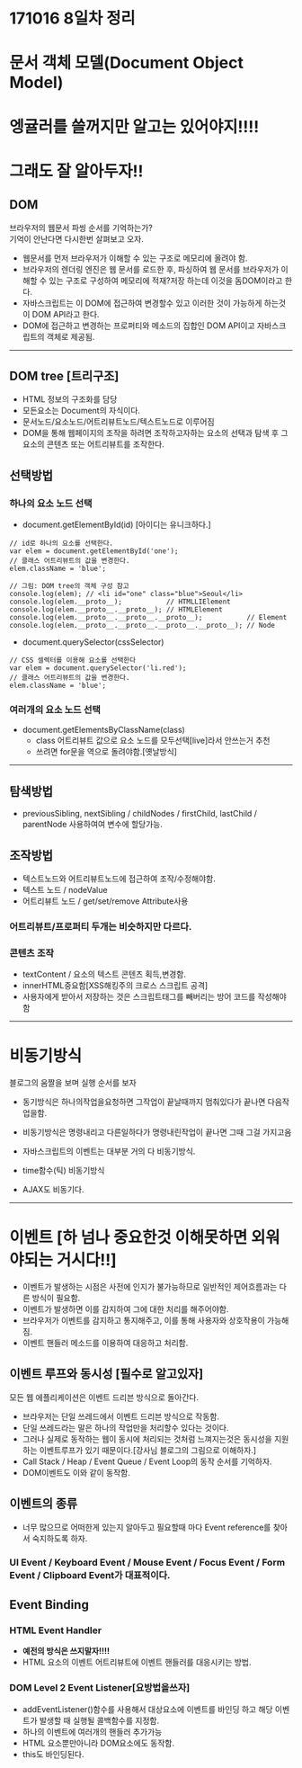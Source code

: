 # 171016 8일차 정리
# 문서 객체 모델(Document Object Model)
# 엥귤러를 쓸꺼지만 알고는 있어야지!!!!
# 그래도 잘 알아두자!!
## DOM 
브라우저의 웹문서 파씽 순서를 기억하는가?  
기억이 안난다면 다시한번 살펴보고 오자.  
* 웹문서를 먼저 브라우저가 이해할 수 있는 구조로 메모리에 올려야 함.
* 브라우저의 렌더링 엔진은 웹 문서를 로드한 후, 파싱하여 웹 문서를 브라우저가 이해할 수 있는 구조로 구성하여 메모리에 적재?저장 하는데 이것을 돔DOM이라고 한다.
* 자바스크립트는 이 DOM에 접근하여 변경할수 있고 이러한 것이 가능하게 하는것이 DOM API라고 한다.
* DOM에 접근하고 변경하는 프로퍼티와 메소드의 집합인 DOM API이고 자바스크립트의 객체로 제공됨.
---

## DOM tree  [트리구조]
* HTML 정보의 구조화를 담당
* 모든요소는 Document의 자식이다.
* 문서노드/요소노드/어트리뷰트노드/텍스트노드로 이루어짐
* DOM을 통해 웹페이지의 조작을 하려면 조작하고자하는 요소의 선택과 탐색 후 그 요소의 콘텐츠 또는 어트리뷰트를 조작한다.


## 선택방법

### 하나의 요소 노드 선택
* document.getElementById(id) [아이디는 유니크하다.]
```
// id로 하나의 요소를 선택한다.
var elem = document.getElementById('one');
// 클래스 어트리뷰트의 값을 변경한다.
elem.className = 'blue';

// 그림: DOM tree의 객체 구성 참고
console.log(elem); // <li id="one" class="blue">Seoul</li>
console.log(elem.__proto__);           // HTMLLIElement
console.log(elem.__proto__.__proto__); // HTMLElement
console.log(elem.__proto__.__proto__.__proto__);           // Element
console.log(elem.__proto__.__proto__.__proto__.__proto__); // Node
```


* document.querySelector(cssSelector)
```
// CSS 셀렉터를 이용해 요소를 선택한다
var elem = document.querySelector('li.red');
// 클래스 어트리뷰트의 값을 변경한다.
elem.className = 'blue';
```

### 여러개의 요소 노드 선택
* document.getElementsByClassName(class)  
  * class 어트리뷰트 값으로 요소 노드를 모두선택[live]라서 안쓰는거 추천
  * 쓰려면 for문을 역으로 돌려야함.[옛날방식]
---
## 탐색방법
* previousSibling, nextSibling / childNodes / firstChild, lastChild / parentNode 사용하여여 변수에 할당가능.
## 조작방법
* 텍스트노드와 어트리뷰트노드에 접근하여 조작/수정해야함.
 * 텍스트 노드 / nodeValue
 * 어트리뷰트 노드 / get/set/remove Attribute사용
### 어트리뷰트/프로퍼티 두개는 비슷하지만 다르다.
### 콘텐츠 조작
* textContent / 요소의 텍스트 콘텐츠 획득,변경함.
* innerHTML중요함[XSS해킹주의 크로스 스크립트 공격] 
* 사용자에게 받아서 저장하는 것은 스크립트태그를 빼버리는 방어 코드를 작성해야함
---

# 비동기방식
블로그의 움짤을 보며 실행 순서를 보자
* 동기방식은 하나의작업을요청하면 그작업이 끝날때까지 멈춰있다가 끝나면 다음작업을함.
* 비동기방식은 명령내리고 다른일하다가 명령내린작업이 끝나면 그때 
그걸 가지고옴

* 자바스크립트의 이벤트는 대부분 거의 다 비동기방식.
* time함수(틱) 비동기방식
* AJAX도 비동기다.
---

# 이벤트 [하 넘나 중요한것 이해못하면 외워야되는 거시다!!]
* 이벤트가 발생하는 시점은 사전에 인지가 불가능하므로 일반적인 제어흐름과는 다른 방식이 필요함. 
* 이벤트가 발생하면 이를 감지하여 그에 대한 처리를 해주어야함.
* 브라우저가 이벤트를 감지하고 통지해주고, 이를 통해 사용자와 상호작용이 가능해짐.
* 이벤트 핸들러 메소드를 이용하여 대응하고 처리함.
## __이벤트 루프와 동시성__ [필수로 알고있자]  
모든 웹 에플리케이션은 이벤트 드리븐 방식으로 돌아간다.
* 브라우저는 단일 쓰레드에서 이벤트 드리븐 방식으로 작동함.
* 단일 쓰레드라는 말은 하나의 작업만을 처리할수 있다는 것이다.
* 그러나 실제로 동작하는 웹이 동시에 처리되는 것처럼 느껴지는것은 동시성을 지원하는 이벤트루프가 있기 때문이다.[강사님 블로그의 그림으로 이해하자.]
* Call Stack / Heap / Event Queue / Event Loop의 동작 순서를 기억하자.
* DOM이벤트도 이와 같이 동작함.

## 이벤트의 종류 
* 너무 많으므로 어떠한게 있는지 알아두고 필요할때 마다 Event reference를 찾아서 숙지하도록 하자.
### UI Event / Keyboard Event / Mouse Event / Focus Event / Form Event / Clipboard Event가 대표적이다.

## Event Binding
### HTML Event Handler
* __예전의 방식은 쓰지말자!!!!__
* HTML 요소의 이벤트 어트리뷰트에 이벤트 핸들러를 대응시키는 방법.
### DOM Level 2 Event Listener[요방법을쓰자]
* addEventListener()함수를 사용해서 대상요소에 이벤트를 바인딩 하고 해당 이벤트가 발생할 때 실행될 콜백함수를 지정함.
* 하나의 이벤트에 여러개의 핸들러 추가가능
* HTML 요소뿐만아니라 DOM요소에도 동작함.
* this도 바인딩된다.



